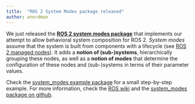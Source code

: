 ```yaml
---
title:  "ROS 2 System Modes package released"
author: anordman
---
```


We just released the **[ROS 2 system modes package](https://github.com/micro-ROS/system_modes)** that implements our attempt to allow behavioral system composition for ROS 2. *System modes* assume that the system is built from components with a lifecycle (see [ROS 2 managed nodes](https://index.ros.org/doc/ros2/Tutorials/Managed-Nodes/)). It adds a **notion of (sub-)systems**, hierarchically grouping these nodes, as well as a **notion of modes** that determine the configuration of these nodes and (sub-)systems in terms of their parameter values. 

Check the [system_modes example package](https://github.com/micro-ROS/system_modes/tree/master/system_modes_examples) for a small step-by-step example. For more information, check the [ROS wiki](http://wiki.ros.org/system_modes) and the [system_modes package on github](https://github.com/micro-ROS/system_modes).
